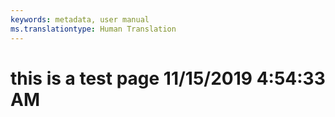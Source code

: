```yaml
---
keywords: metadata, user manual
ms.translationtype: Human Translation
---
```

# this is a test page 11/15/2019 4:54:33 AM